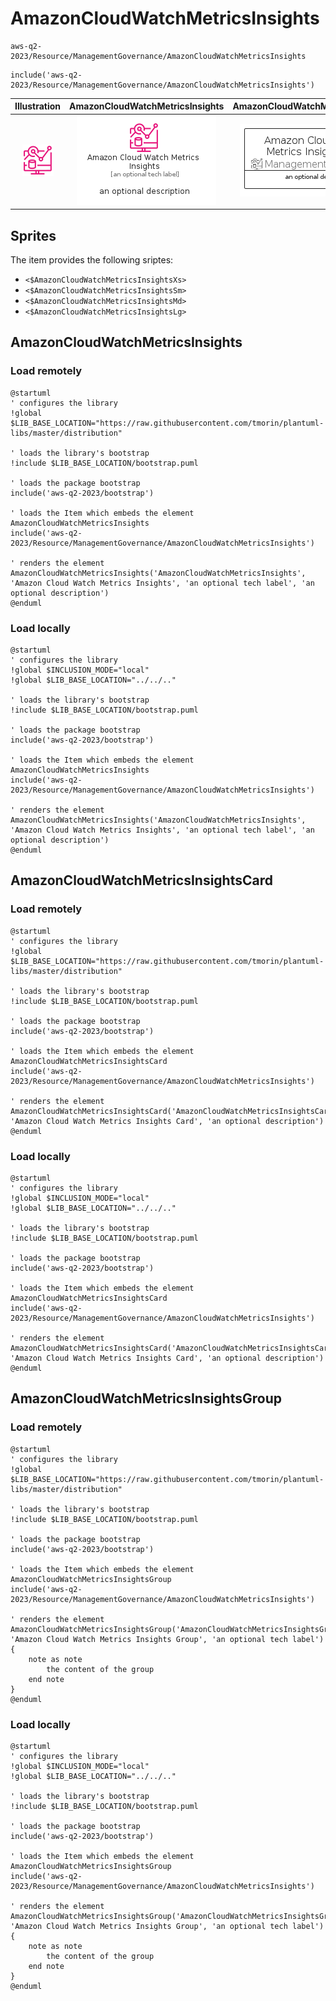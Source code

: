 # AmazonCloudWatchMetricsInsights


```text
aws-q2-2023/Resource/ManagementGovernance/AmazonCloudWatchMetricsInsights
```

```text
include('aws-q2-2023/Resource/ManagementGovernance/AmazonCloudWatchMetricsInsights')
```



| Illustration | AmazonCloudWatchMetricsInsights | AmazonCloudWatchMetricsInsightsCard | AmazonCloudWatchMetricsInsightsGroup |
| :---: | :---: | :---: | :---: |
| ![illustration for Illustration](../../../aws-q2-2023/Resource/ManagementGovernance/AmazonCloudWatchMetricsInsights.png) | ![illustration for AmazonCloudWatchMetricsInsights](../../../aws-q2-2023/Resource/ManagementGovernance/AmazonCloudWatchMetricsInsights.Local.png) | ![illustration for AmazonCloudWatchMetricsInsightsCard](../../../aws-q2-2023/Resource/ManagementGovernance/AmazonCloudWatchMetricsInsightsCard.Local.png) | ![illustration for AmazonCloudWatchMetricsInsightsGroup](../../../aws-q2-2023/Resource/ManagementGovernance/AmazonCloudWatchMetricsInsightsGroup.Local.png) |



## Sprites
The item provides the following sriptes:

- `<$AmazonCloudWatchMetricsInsightsXs>`
- `<$AmazonCloudWatchMetricsInsightsSm>`
- `<$AmazonCloudWatchMetricsInsightsMd>`
- `<$AmazonCloudWatchMetricsInsightsLg>`





## AmazonCloudWatchMetricsInsights

### Load remotely
```plantuml
@startuml
' configures the library
!global $LIB_BASE_LOCATION="https://raw.githubusercontent.com/tmorin/plantuml-libs/master/distribution"

' loads the library's bootstrap
!include $LIB_BASE_LOCATION/bootstrap.puml

' loads the package bootstrap
include('aws-q2-2023/bootstrap')

' loads the Item which embeds the element AmazonCloudWatchMetricsInsights
include('aws-q2-2023/Resource/ManagementGovernance/AmazonCloudWatchMetricsInsights')

' renders the element
AmazonCloudWatchMetricsInsights('AmazonCloudWatchMetricsInsights', 'Amazon Cloud Watch Metrics Insights', 'an optional tech label', 'an optional description')
@enduml
```

### Load locally
```plantuml
@startuml
' configures the library
!global $INCLUSION_MODE="local"
!global $LIB_BASE_LOCATION="../../.."

' loads the library's bootstrap
!include $LIB_BASE_LOCATION/bootstrap.puml

' loads the package bootstrap
include('aws-q2-2023/bootstrap')

' loads the Item which embeds the element AmazonCloudWatchMetricsInsights
include('aws-q2-2023/Resource/ManagementGovernance/AmazonCloudWatchMetricsInsights')

' renders the element
AmazonCloudWatchMetricsInsights('AmazonCloudWatchMetricsInsights', 'Amazon Cloud Watch Metrics Insights', 'an optional tech label', 'an optional description')
@enduml
```

## AmazonCloudWatchMetricsInsightsCard

### Load remotely
```plantuml
@startuml
' configures the library
!global $LIB_BASE_LOCATION="https://raw.githubusercontent.com/tmorin/plantuml-libs/master/distribution"

' loads the library's bootstrap
!include $LIB_BASE_LOCATION/bootstrap.puml

' loads the package bootstrap
include('aws-q2-2023/bootstrap')

' loads the Item which embeds the element AmazonCloudWatchMetricsInsightsCard
include('aws-q2-2023/Resource/ManagementGovernance/AmazonCloudWatchMetricsInsights')

' renders the element
AmazonCloudWatchMetricsInsightsCard('AmazonCloudWatchMetricsInsightsCard', 'Amazon Cloud Watch Metrics Insights Card', 'an optional description')
@enduml
```

### Load locally
```plantuml
@startuml
' configures the library
!global $INCLUSION_MODE="local"
!global $LIB_BASE_LOCATION="../../.."

' loads the library's bootstrap
!include $LIB_BASE_LOCATION/bootstrap.puml

' loads the package bootstrap
include('aws-q2-2023/bootstrap')

' loads the Item which embeds the element AmazonCloudWatchMetricsInsightsCard
include('aws-q2-2023/Resource/ManagementGovernance/AmazonCloudWatchMetricsInsights')

' renders the element
AmazonCloudWatchMetricsInsightsCard('AmazonCloudWatchMetricsInsightsCard', 'Amazon Cloud Watch Metrics Insights Card', 'an optional description')
@enduml
```

## AmazonCloudWatchMetricsInsightsGroup

### Load remotely
```plantuml
@startuml
' configures the library
!global $LIB_BASE_LOCATION="https://raw.githubusercontent.com/tmorin/plantuml-libs/master/distribution"

' loads the library's bootstrap
!include $LIB_BASE_LOCATION/bootstrap.puml

' loads the package bootstrap
include('aws-q2-2023/bootstrap')

' loads the Item which embeds the element AmazonCloudWatchMetricsInsightsGroup
include('aws-q2-2023/Resource/ManagementGovernance/AmazonCloudWatchMetricsInsights')

' renders the element
AmazonCloudWatchMetricsInsightsGroup('AmazonCloudWatchMetricsInsightsGroup', 'Amazon Cloud Watch Metrics Insights Group', 'an optional tech label') {
    note as note
        the content of the group
    end note
}
@enduml
```

### Load locally
```plantuml
@startuml
' configures the library
!global $INCLUSION_MODE="local"
!global $LIB_BASE_LOCATION="../../.."

' loads the library's bootstrap
!include $LIB_BASE_LOCATION/bootstrap.puml

' loads the package bootstrap
include('aws-q2-2023/bootstrap')

' loads the Item which embeds the element AmazonCloudWatchMetricsInsightsGroup
include('aws-q2-2023/Resource/ManagementGovernance/AmazonCloudWatchMetricsInsights')

' renders the element
AmazonCloudWatchMetricsInsightsGroup('AmazonCloudWatchMetricsInsightsGroup', 'Amazon Cloud Watch Metrics Insights Group', 'an optional tech label') {
    note as note
        the content of the group
    end note
}
@enduml
```

